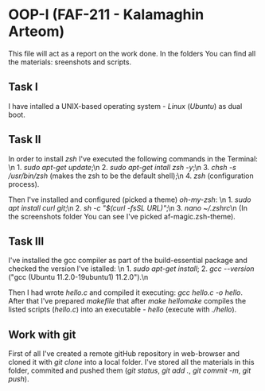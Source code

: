 # OOP-I (FAF-211 - Kalamaghin Arteom)
This file will act as a report on the work done. In the folders You can find
all the materials: sreenshots and scripts.

## Task I
I have intalled a UNIX-based operating system - *Linux* (*Ubuntu*) as dual boot.

## Task II 
In order to install *zsh* I've executed the following commands in the Terminal:
\n	1. *sudo apt-get update*;\n
	2. *sudo apt-get intall zsh -y*;\n
	3. *chsh -s /usr/bin/zsh* (makes the zsh to be the default shell);\n
	4. *zsh* (configuration process).

Then I've installed and configured (picked a theme) *oh-my-zsh*:
\n	1. *sudo apt install curl git*;\n
	2. *sh -c "$(curl -fsSL URL)"*;\n
	3. *nano ~/.zshrc*\n
(In the screenshots folder You can see I've picked af-magic.zsh-theme).

## Task III
I've installed the gcc compiler as part of the build-essential package and
checked the version I've istalled:
\n	1. *sudo apt-get install*;
	2. *gcc --version* ("gcc (Ubuntu 11.2.0-19ubuntu1) 11.2.0").\n

Then I had wrote *hello.c* and compiled it executing: *gcc hello.c -o hello*.
After that I've prepared *makefile* that after *make hellomake* compiles
the listed scripts (*hello.c*) into an executable - *hello*
(execute with *./hello*).

## Work with git
First of all I've created a remote gitHub repository in web-browser and
cloned it with *git clone* into a local folder. I've stored all the materials
in this folder, commited and pushed them (*git status*, *git add .*,
*git commit -m*, *git push*).
